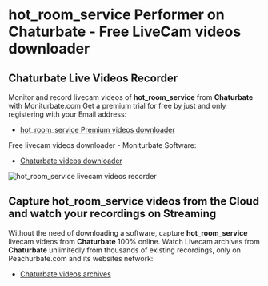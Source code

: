 # hot_room_service Performer on Chaturbate - Free LiveCam videos downloader

## Chaturbate Live Videos Recorder

Monitor and record livecam videos of **hot_room_service** from **Chaturbate** with Moniturbate.com
Get a premium trial for free by just and only registering with your Email address:
* [hot_room_service Premium videos downloader](https://moniturbate.com/request-demo-licence-key.html)

Free livecam videos downloader - Moniturbate Software:
* [Chaturbate videos downloader](https://moniturbate.com/moniturbate-download-software.html)

![hot_room_service livecam videos recorder](https://peachurnet.com/templates/moniturbate-software.png)


## Capture hot_room_service videos from the Cloud and watch your recordings on Streaming

Without the need of downloading a software, capture **hot_room_service** livecam videos from **Chaturbate** 100% online.
Watch Livecam archives from **Chaturbate** unlimitedly from thousands of existing recordings, only on Peachurbate.com and its websites network:
* [Chaturbate videos archives](https://peachurnet.com/)